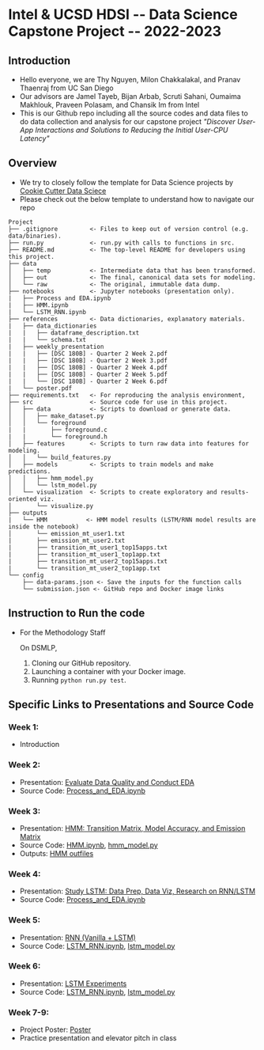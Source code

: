 # Intel & UCSD HDSI -- Data Science Capstone Project -- 2022-2023

## Introduction
- Hello everyone, we are Thy Nguyen, Milon Chakkalakal, and Pranav Thaenraj from UC San Diego
- Our advisors are Jamel Tayeb, Bijan Arbab, Scruti Sahani, Oumaima Makhlouk, Praveen Polasam, and Chansik Im from Intel
- This is our Github repo including all the source codes and data files to do data collection and analysis for our capstone project _"Discover User-App Interactions and Solutions to Reducing the Initial User-CPU Latency"_

## Overview
- We try to closely follow the template for Data Science projects by <a href="https://drivendata.github.io/cookiecutter-data-science/">Cookie Cutter Data Sciece </a>
- Please check out the below template to understand how to navigate our repo
```
Project
├── .gitignore         <- Files to keep out of version control (e.g. data/binaries).
├── run.py             <- run.py with calls to functions in src.
├── README.md          <- The top-level README for developers using this project.
├── data
│   ├── temp           <- Intermediate data that has been transformed.
│   ├── out            <- The final, canonical data sets for modeling.
│   └── raw            <- The original, immutable data dump.
├── notebooks          <- Jupyter notebooks (presentation only).
|   ├── Process and EDA.ipynb
|   ├── HMM.ipynb
|   └── LSTM_RNN.ipynb
├── references         <- Data dictionaries, explanatory materials.
|   ├── data_dictionaries
|   |   ├── dataframe_description.txt
|   |   └── schema.txt
|   ├── weekly_presentation
|   |   ├── [DSC 180B] - Quarter 2 Week 2.pdf
|   |   ├── [DSC 180B] - Quarter 2 Week 3.pdf
|   |   ├── [DSC 180B] - Quarter 2 Week 4.pdf
|   |   ├── [DSC 180B] - Quarter 2 Week 5.pdf
|   |   └── [DSC 180B] - Quarter 2 Week 6.pdf
|   └── poster.pdf
├── requirements.txt   <- For reproducing the analysis environment, 
├── src                <- Source code for use in this project.
│   ├── data           <- Scripts to download or generate data.
│   │   ├── make_dataset.py
│   │   └── foreground
|   |       ├── foreground.c
|   |       └── foreground.h 
│   ├── features       <- Scripts to turn raw data into features for modeling.
│   │   └── build_features.py
│   ├── models         <- Scripts to train models and make predictions.
│   │   ├── hmm_model.py
│   │   └── lstm_model.py
│   └── visualization  <- Scripts to create exploratory and results-oriented viz.
│       └── visualize.py
├── outputs 
|   └── HMM           <- HMM model results (LSTM/RNN model results are inside the notebook)
│       └── emission_mt_user1.txt
|       ├── emission_mt_user2.txt
|       ├── transition_mt_user1_top15apps.txt
|       ├── transition_mt_user1_top1app.txt
|       ├── transition_mt_user2_top15apps.txt
|       └── transition_mt_user2_top1app.txt
└── config
    ├── data-params.json <- Save the inputs for the function calls
    └── submission.json <- GitHub repo and Docker image links

```

## Instruction to Run the code
- For the Methodology Staff
    
    On DSMLP,
    1. Cloning our GitHub repository.
    2. Launching a container with your Docker image.
    3. Running ```python run.py test```.

## Specific Links to Presentations and Source Code

### Week 1: 
- Introduction
### Week 2:
- Presentation: <a href="https://github.com/miloncl/System-Usage-Analysis/blob/main/references/weekly_presentation/%5BDSC%20180B%5D%20-%20Quarter%202%20Week%202.pdf">Evaluate Data Quality and Conduct EDA</a>
- Source Code: <a href="https://github.com/miloncl/System-Usage-Analysis/blob/main/notebooks/Process%20and%20EDA.ipynb">Process_and_EDA.ipynb</a>

### Week 3:
- Presentation: <a href="https://github.com/miloncl/System-Usage-Analysis/blob/main/references/weekly_presentation/%5BDSC%20180B%5D%20-%20Quarter%202%20Week%203.pdf">HMM: Transition Matrix, Model Accuracy, and Emission Matrix</a>
- Source Code: <a href="https://github.com/miloncl/System-Usage-Analysis/blob/main/notebooks/HMM.ipynb">HMM.ipynb</a>,  <a href=https://github.com/miloncl/System-Usage-Analysis/blob/main/src/models/hmm_model.py>hmm_model.py</a>
- Outputs: <a href="https://github.com/miloncl/System-Usage-Analysis/tree/main/outputs/HMM">HMM outfiles</a>

### Week 4:
- Presentation: <a href="https://github.com/miloncl/System-Usage-Analysis/blob/main/references/weekly_presentation/%5BDSC%20180B%5D%20-%20Quarter%202%20Week%204.pdf">Study LSTM: Data Prep, Data Viz, Research on RNN/LSTM</a>
- Source Code: <a href="https://github.com/miloncl/System-Usage-Analysis/blob/main/notebooks/Process%20and%20EDA.ipynb"> Process_and_EDA.ipynb</a>

### Week 5:
- Presentation: <a href="https://github.com/miloncl/System-Usage-Analysis/blob/main/references/weekly_presentation/%5BDSC%20180B%5D%20-%20Quarter%202%20Week%205.pdf">RNN (Vanilla + LSTM)</a>
- Source Code: <a href="https://github.com/miloncl/System-Usage-Analysis/blob/main/notebooks/LSTM_RNN.ipynb">LSTM_RNN.ipynb</a>,  <a href=https://github.com/miloncl/System-Usage-Analysis/blob/main/src/models/lstm_model.py>lstm_model.py</a>

### Week 6:
- Presentation: <a href="https://github.com/miloncl/System-Usage-Analysis/blob/main/references/weekly_presentation/%5BDSC%20180B%5D%20%20-%20Quarter%202%20Week%206.pdf">LSTM Experiments</a>
- Source Code: <a href="https://github.com/miloncl/System-Usage-Analysis/blob/main/notebooks/LSTM_RNN.ipynb">LSTM_RNN.ipynb</a>, <a href=https://github.com/miloncl/System-Usage-Analysis/blob/main/src/models/lstm_model.py>lstm_model.py</a>

### Week 7-9:
- Project Poster: <a href="https://github.com/miloncl/System-Usage-Analysis/blob/main/references/poster.pdf">Poster</a>
- Practice presentation and elevator pitch in class
